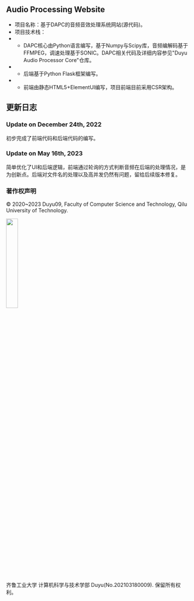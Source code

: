 ## Audio Processing Website

- 项目名称：基于DAPC的音频音效处理系统网站(源代码)。
- 项目技术栈：
- - DAPC核心由Python语言编写，基于Numpy与Scipy库，音频编解码基于FFMPEG，调速处理基于SONIC。DAPC相关代码及详细内容参见"Duyu Audio Processor Core"仓库。
- - 后端基于Python Flask框架编写。
- - 前端由静态HTML5+ElementUI编写，项目前端目前采用CSR架构。

## 更新日志

### Update on December 24th, 2022

初步完成了前端代码和后端代码的编写。

### Update on May 16th, 2023

简单优化了UI和后端逻辑，前端通过轮询的方式判断音频在后端的处理情况，是为创新点。后端对文件名的处理以及高并发仍然有问题，留给后续版本修复。

### 著作权声明

&copy; 2020~2023 Duyu09, Faculty of Computer Science and Technology, Qilu University of Technology.

<img src="https://github.com/duyu09/Audio-Processing-Website/assets/92843163/b1ba666d-840c-4365-8975-65a33b8d7517" style="width:25%">

齐鲁工业大学 计算机科学与技术学部 Duyu(No.202103180009). 保留所有权利。


